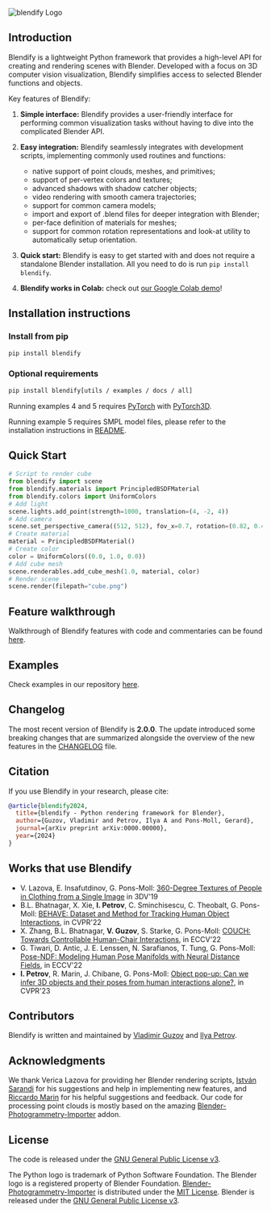 ![blendify Logo](https://github.com/ptrvilya/blendify/blob/main/.github/blendify_logo_light_bg.png?raw=true)

## Introduction
Blendify is a lightweight Python framework that provides a high-level API for creating and rendering scenes with Blender. Developed with a focus on 3D computer vision visualization, Blendify simplifies access to selected Blender functions and objects.

Key features of Blendify:

1. **Simple interface:** Blendify provides a user-friendly interface for performing common visualization tasks without having to dive into the complicated Blender API.

2. **Easy integration:** Blendify seamlessly integrates with development scripts, implementing
commonly used routines and functions:
    * native support of point clouds, meshes, and primitives;
    * support of per-vertex colors and textures;
    * advanced shadows with shadow catcher objects;
    * video rendering with smooth camera trajectories;
    * support for common camera models;
    * import and export of .blend files for deeper integration with Blender;
    * per-face definition of materials for meshes;
    * support for common rotation representations and look-at utility to automatically setup orientation.
3. **Quick start:** Blendify is easy to get started with and does not require a standalone Blender installation. All you need to do is run `pip install blendify`.

4. **Blendify works in Colab:** check out [our Google Colab demo](https://colab.research.google.com/github/ptrvilya/blendify/blob/main/examples/ipynb/blendify_colab_demo.ipynb)!


## Installation instructions
### Install from pip
```bash
pip install blendify
```
### Optional requirements
```bash
pip install blendify[utils / examples / docs / all]
```

Running examples 4 and 5 requires [PyTorch](https://pytorch.org/) with [PyTorch3D](https://github.com/facebookresearch/pytorch3d/blob/main/INSTALL.md).

Running example 5 requires SMPL model files, please refer to the installation instructions in 
[README](https://github.com/vchoutas/smplx#downloading-the-model).


## Quick Start
```python
# Script to render cube
from blendify import scene
from blendify.materials import PrincipledBSDFMaterial
from blendify.colors import UniformColors
# Add light
scene.lights.add_point(strength=1000, translation=(4, -2, 4))
# Add camera
scene.set_perspective_camera((512, 512), fov_x=0.7, rotation=(0.82, 0.42, 0.18, 0.34), translation=(5, -5, 5))
# Create material
material = PrincipledBSDFMaterial()
# Create color
color = UniformColors((0.0, 1.0, 0.0))
# Add cube mesh
scene.renderables.add_cube_mesh(1.0, material, color)
# Render scene
scene.render(filepath="cube.png")
```

## Feature walkthrough
Walkthrough of Blendify features with code and commentaries can be found [here](https://virtualhumans.mpi-inf.mpg.de/blendify/walkthrough.html).


## Examples
Check examples in our repository [here](https://github.com/ptrvilya/blendify#Examples).


## Changelog
The most recent version of Blendify is **2.0.0**. The update introduced some breaking changes that are
summarized alongside the overview of the new features in the [CHANGELOG](https://github.com/ptrvilya/blendify/blob/main/CHANGELOG.md) file.

## Citation
If you use Blendify in your research, please cite:
```bibtex
@article{blendify2024,
  title={blendify - Python rendering framework for Blender},
  author={Guzov, Vladimir and Petrov, Ilya A and Pons-Moll, Gerard},
  journal={arXiv preprint arXiv:0000.00000},
  year={2024}
}
```


## Works that use Blendify
* V. Lazova, E. Insafutdinov, G. Pons-Moll: [360-Degree Textures of People in Clothing from a Single Image](https://virtualhumans.mpi-inf.mpg.de/360tex/)
in 3DV'19
* B.L. Bhatnagar, X. Xie, **I. Petrov**, C. Sminchisescu, C. Theobalt, G. Pons-Moll: 
  [BEHAVE: Dataset and Method for Tracking Human Object Interactions](https://virtualhumans.mpi-inf.mpg.de/behave/), in CVPR'22
* X. Zhang, B.L. Bhatnagar, **V. Guzov**, S. Starke, G. Pons-Moll: 
  [COUCH: Towards Controllable Human-Chair Interactions](https://virtualhumans.mpi-inf.mpg.de/couch/), in ECCV'22
* G. Tiwari, D. Antic, J. E. Lenssen, N. Sarafianos, T. Tung, G. Pons-Moll: [Pose-NDF: 
Modeling Human Pose Manifolds with Neural Distance Fields](https://virtualhumans.mpi-inf.mpg.de/posendf/), in ECCV'22
* **I. Petrov**, R. Marin, J. Chibane, G. Pons-Moll: [Object pop-up: Can we infer 3D objects and their poses from human interactions alone?](https://virtualhumans.mpi-inf.mpg.de/object_popup/), in CVPR'23

## Contributors
Blendify is written and maintained by [Vladimir Guzov](https://github.com/vguzov) and [Ilya Petrov](https://github.com/ptrvilya).


## Acknowledgments
We thank Verica Lazova for providing her Blender rendering scripts, 
[István Sarandi](https://github.com/isarandi) for his suggestions and help in implementing new features, 
and [Riccardo Marin](https://github.com/riccardomarin) for his helpful suggestions and feedback.
Our code for processing point clouds is mostly based on the amazing [Blender-Photogrammetry-Importer][BPI] addon.


## License
The code is released under the [GNU General Public License v3][GNU GPL v3].

The Python logo is trademark of Python Software Foundation.
The Blender logo is a registered property of Blender Foundation.
[Blender-Photogrammetry-Importer][BPI] is distributed under the [MIT License][BPI license]. 
Blender is released under the [GNU General Public License v3][GNU GPL v3]. 

[GNU GPL v3]: https://www.gnu.org/licenses/gpl-3.0.html
[BPI]: https://github.com/SBCV/Blender-Addon-Photogrammetry-Importer
[BPI license]: https://github.com/SBCV/Blender-Addon-Photogrammetry-Importer/blob/master/README.md
